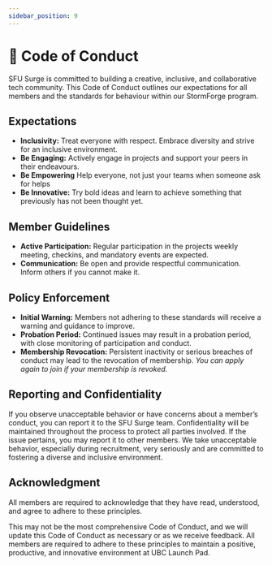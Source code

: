 ```yaml
---
sidebar_position: 9
---
```


# 🤝 Code of Conduct
SFU Surge is committed to building a creative, inclusive, and collaborative tech 
community. This Code of Conduct outlines our expectations for all members and the standards for behaviour within our StormForge program.

## Expectations

- **Inclusivity:** Treat everyone with respect. Embrace diversity and strive for an inclusive environment.
- **Be Engaging:** Actively engage in projects and support your peers in their endeavours.
- **Be Empowering** Help everyone, not just your teams when someone ask for helps
- **Be Innovative:** Try bold ideas and learn to achieve something that previously has not been thought yet.

## Member Guidelines

- **Active Participation:** Regular participation in the projects weekly meeting, checkins, and mandatory events are expected.
- **Communication:** Be open and provide respectful communication. Inform others if you cannot make it.

## Policy Enforcement

- **Initial Warning:** Members not adhering to these standards will receive a warning and guidance to improve.
- **Probation Period:** Continued issues may result in a probation period, with close monitoring of participation and conduct.
- **Membership Revocation:** Persistent inactivity or serious breaches of conduct may lead to the revocation of membership. *You can apply again to join if your membership is revoked.*

## Reporting and Confidentiality

If you observe unacceptable behavior or have concerns about a member’s conduct, you can report it to the SFU Surge team. Confidentiality will be maintained throughout the process to protect all parties involved. If the issue pertains, you may report it to other members. We take unacceptable behavior, especially during recruitment, very seriously and are committed to fostering a diverse and inclusive environment.

## Acknowledgment

All members are required to acknowledge that they have read, understood, and agree to adhere to these principles.

This may not be the most comprehensive Code of Conduct, and we will update this Code of Conduct as necessary or as we receive feedback. All members are required to adhere to these principles to maintain a positive, productive, and innovative environment at UBC Launch Pad.
